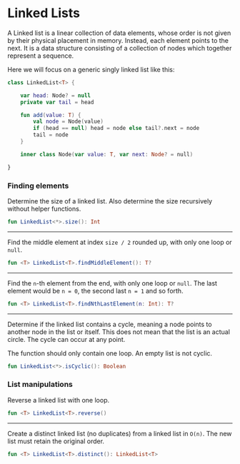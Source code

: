 # Linked Lists

A Linked list is a linear collection of data elements, whose order is not given by their physical placement in memory.
Instead, each element points to the next.
It is a data structure consisting of a collection of nodes which together represent a sequence.

Here we will focus on a generic singly linked list like this:

```kotlin
class LinkedList<T> {

    var head: Node? = null
    private var tail = head

    fun add(value: T) {
        val node = Node(value)
        if (head == null) head = node else tail?.next = node
        tail = node
    }

    inner class Node(var value: T, var next: Node? = null)

}
```

### Finding elements

Determine the size of a linked list. Also determine the size recursively without helper functions.

```kotlin
fun LinkedList<*>.size(): Int
```
---
Find the middle element at index `size / 2` rounded up, with only one loop or `null`.

```kotlin
fun <T> LinkedList<T>.findMiddleElement(): T?
```
---
Find the `n`-th element from the end, with only one loop or `null`.
The last element would be `n = 0`, the second last `n = 1` and so forth.

```kotlin
fun <T> LinkedList<T>.findNthLastElement(n: Int): T?
```
---
Determine if the linked list contains a cycle, meaning a node points to another node in the list or itself.
This does not mean that the list is an actual circle. The cycle can occur at any point.

The function should only contain one loop. An empty list is not cyclic.

```kotlin
fun LinkedList<*>.isCyclic(): Boolean
```

### List manipulations

Reverse a linked list with one loop.

```kotlin
fun <T> LinkedList<T>.reverse()
```
---
Create a distinct linked list (no duplicates) from a linked list in `O(n)`. The new list must retain the original order.

```kotlin
fun <T> LinkedList<T>.distinct(): LinkedList<T>
```
